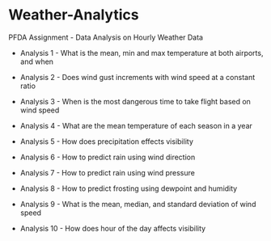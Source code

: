 # Weather-Analytics
PFDA Assignment - Data Analysis on Hourly Weather Data


* Analysis 1 - What is the mean, min and max temperature at both airports, and when

* Analysis 2 - Does wind gust increments with wind speed at a constant ratio

* Analysis 3 - When is the most dangerous time to take flight based on wind speed

* Analysis 4 - What are the mean temperature of each season in a year

* Analysis 5 - How does precipitation effects visibility

* Analysis 6 - How to predict rain using wind direction

* Analysis 7 - How to predict rain using wind pressure

* Analysis 8 - How to predict frosting using dewpoint and humidity

* Analysis 9 - What is the mean, median, and standard deviation of wind speed

* Analysis 10 - How does hour of the day affects visibility
